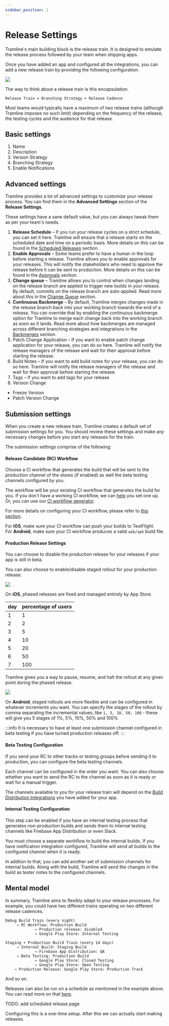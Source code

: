 ```yaml
---
sidebar_position: 1
---
```


# Release Settings

Tramline's main building block is the release train. It is designed to emulate the release process followed by your team when shipping apps.

Once you have added an app and configured all the integrations, you can add a new release train by providing the following configuration.

![](/img/create-new-train.png)

The way to think about a release train is this encapsulation.

```
Release Train = Branching Strategy + Release Cadence
```

Most teams would typically have a maximum of two release trains (although Tramline imposes no such limit) depending on the frequency of the release, the testing cycles and the audience for that release.

## Basic settings

1. Name
2. Description
3. Version Strategy
4. Branching Strategy
5. Enable Notifications

## Advanced settings

Tramline provides a lot of advanced settings to customize your release process. You can find them in the **Advanced Settings** section of the **Release Settings**.

These settings have a sane default value, but you can always tweak them as per your team's needs.

1. **Release Schedule** – If you run your release cycles on a strict schedule, you can set it here. Tramline will ensure that a release starts on the scheduled date and time on a periodic basis. More details on this can be found in the [Scheduled Releases](/using-tramline/scheduled-releases) section.
2. **Enable Approvals** – Some teams prefer to have a human in the loop before starting a release. Tramline allows you to enable approvals for your releases. This will notify the stakeholders who need to approve the release before it can be sent to production. More details on this can be found in the [Approvals](/using-tramline/approvals) section.
3. **Change queue** – Tramline allows you to control when changes landing on the release branch are applied to trigger new builds in your release. By default, commits on the release branch are auto-applied. Read more about this in the [Change Queue](/using-tramline/build-queue) section.
4. **Continuous Backmerge** – By default, Tramline merges changes made in the release branch back into your working branch towards the end of a release. You can override that by enabling the continuous backmerge option for Tramline to merge each change back into the working branch as soon as it lands. Read more about how backmerges are managed across different branching strategies and integrations in the [Backmerges](/using-tramline/backmerges) section.
5. Patch Change Application – If you want to enable patch change application for your release, you can do so here. Tramline will notify the release managers of the release and wait for their approval before starting the release.
6. Build Notes – If you want to add build notes for your release, you can do so here. Tramline will notify the release managers of the release and wait for their approval before starting the release.
7. Tags – If you want to add tags for your release
8. Version Change
  - Freeze Version
  - Patch Version Change


## Submission settings

When you create a new release train, Tramline creates a default set of submission settings for you. You should review these settings and make any necessary changes before you start any releases for the train.

The submission settings comprise of the following:

#### Release Candidate (RC) Workflow

Choose a CI workflow that generates the build that will be sent to the production channel of the stores (if enabled) as well the beta testing channels configured by you.

The workflow will be your existing CI workflow that generates the build for you. If you don't have a working CI workflow, we can [help](/getting-support) you set one up. Or, you can use our [CI workflow generator](https://macige.tramline.app).

For more details on configuring your CI workflow, please refer to [this section](/integrations/ci-cd).

For **iOS**, make sure your CI workflow can push your builds to TestFlight.<br />For **Android**, make sure your CI workflow produces a valid `aab/apk` build file.

#### Production Release Settings

You can choose to disable the production release for your releases if your app is still in beta.

You can also choose to enable/disable staged rollout for your production release.

![](/img/ios-staged-rollout.png)

On **iOS**, phased releases are fixed and managed entirely by App Store.

| day | percentage of users |
|-----|---------------------|
| 1   | 1                   |
| 2   | 2                   |
| 3   | 5                   |
| 4   | 10                  |
| 5   | 20                  |
| 6   | 50                  |
| 7   | 100                 |

Tramline gives you a way to pause, resume, and halt the rollout at any given point during the phased release.

![](/img/staged-rollout.png)

On **Android**, staged rollouts are more flexible and can be configured in whatever increments you want. You can specify the stages of the rollout by comma separating the incremental values, like `1, 5, 10, 50, 100` - these will give you 5 stages of 1%, 5%, 10%, 50% and 100%

:::info
It is necessary to have at least one submission channel configured in beta testing if you have turned production releases off.
:::

#### Beta Testing Configuration

If you send your RC to other tracks or testing groups before sending it to production, you can configure the beta testing channels.

Each channel can be configured in the order you want. You can also choose whether you want to send the RC to the channel as soon as it is ready or wait for a manual trigger.

The channels available to you for your release train will depend on the [Build Distribution Integrations](/integrations/distribution) you have added for your app.

#### Internal Testing Configuration

This step can be enabled if you have an internal testing process that generates non-production builds and sends them to internal testing channels like Firebase App Distribution or even Slack.

You must choose a separate workflow to build the internal builds. If you have notification integration configured, Tramline will send all builds to the configured channel when it is ready.

In addtion to that, you can add another set of submission channels for internal builds. Along with the build, Tramline will send the changes in the build as tester notes to the configured channels.

## Mental model

In summary, Tramline aims to flexibly adapt to your release processes. For example, you could have two different trains operating on two different release cadences.

```
Debug Build Train (every night)
     → RC Workflow: Production Build
             → Production release: disabled
             → Google Play Store: Internal Testing

Staging + Production Build Train (every 14 days)
     → Internal Build: Staging Build
             → Firebase App Distribution: QA
     → Beta Testing: Production Build
             → Google Play Store: Closed Testing
             → Google Play Store: Open Testing
    → Production Release: Google Play Store: Production Track
```

And so on.

Releases can also be run on a schedule as mentioned in the example above. You can read more on that [here](/automations/scheduled-releases).

TODO: add scheduled release page

Configuring this is a one-time setup. After this we can actually start making releases.
